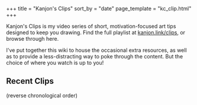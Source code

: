 +++
title = "Kanjon's Clips"
sort_by = "date"
page_template = "kc_clip.html"
+++

Kanjon's Clips is my video series of short, motivation-focused art tips designed to keep you drawing. Find the full playlist at [kanjon.link/clips](https://kanjon.link/clips), or browse through here.

I've put together this wiki to house the occasional extra resources, as well as to provide a less-distracting way to poke through the content. But the choice of where you watch is up to you!

## Recent Clips
(reverse chronological order)
